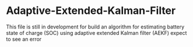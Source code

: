 # Adaptive-Extended-Kalman-Filter
This file is still in development for build an algorithm for estimating battery state of charge (SOC) using adaptive extended Kalman filter (AEKF)
expect to see an error
